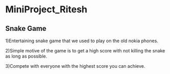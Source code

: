 # MiniProject_Ritesh
## Snake Game
1)Entertaining snake game that we used to play on the old nokia phones.

2)Simple motive of the game is to get a high score with not killing the snake as long as possible.

3)Compete with everyone with the highest score you can achieve.

 




